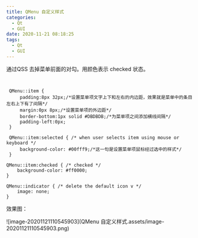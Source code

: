 ```yaml
---
title: QMenu 自定义样式
categories:
  - Qt
  - GUI
date: 2020-11-21 08:18:25
tags:
  - Qt
  - GUI
---
```


通过QSS 去掉菜单前面的对勾。用颜色表示 checked 状态。

```Qss


 QMenu::item {
     padding:8px 32px;/*设置菜单项文字上下和左右的内边距，效果就是菜单中的条目左右上下有了间隔*/
     margin:0px 8px;/*设置菜单项的外边距*/
     border-bottom:1px solid #DBDBDB;/*为菜单项之间添加横线间隔*/
     padding-left:0px;
 }

 QMenu::item:selected { /* when user selects item using mouse or keyboard */
     background-color: #00fff9;/*这一句是设置菜单项鼠标经过选中的样式*/
 }

QMenu::item:checked { /* checked */
    background-color: #ff0000;
}

QMenu::indicator { /* delete the default icon v */
    image: none;
}

```



效果图：

![image-20201121110545903](QMenu 自定义样式.assets/image-20201121110545903.png)

